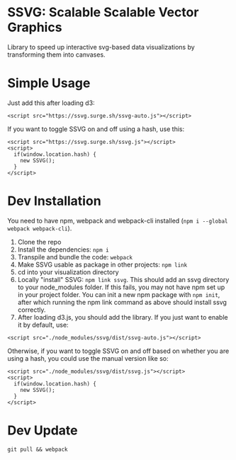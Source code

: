 # SSVG: Scalable Scalable Vector Graphics
Library to speed up interactive svg-based data visualizations by transforming them into canvases.

# Simple Usage
Just add this after loading d3:
```
<script src="https://ssvg.surge.sh/ssvg-auto.js"></script>
```

If you want to toggle SSVG on and off using a hash, use this:
```
<script src="https://ssvg.surge.sh/ssvg.js"></script>
<script>
  if(window.location.hash) {
    new SSVG();
  }
</script>
```

# Dev Installation

You need to have npm, webpack and webpack-cli installed (`npm i --global webpack webpack-cli`).

1. Clone the repo
2. Install the dependencies: `npm i`
3. Transpile and bundle the code: `webpack`
4. Make SSVG usable as package in other projects: `npm link`
5. cd into your visualization directory
6. Locally "install" SSVG: `npm link ssvg`. This should add an ssvg directory to your node_modules folder.
If this fails, you may not have npm set up in your project folder. You can init a new npm package with `npm init`, 
after which running the npm link command as above should install ssvg correctly.
7. After loading d3.js, you should add the library. If you just want to enable it by default, use:
```
<script src="./node_modules/ssvg/dist/ssvg-auto.js"></script>
```
Otherwise, if you want to toggle SSVG on and off based on whether you are using a hash, you could use the manual
version like so:
```
<script src="./node_modules/ssvg/dist/ssvg.js"></script>
<script>
  if(window.location.hash) {
    new SSVG();
  }
</script>
```

# Dev Update

`git pull && webpack`